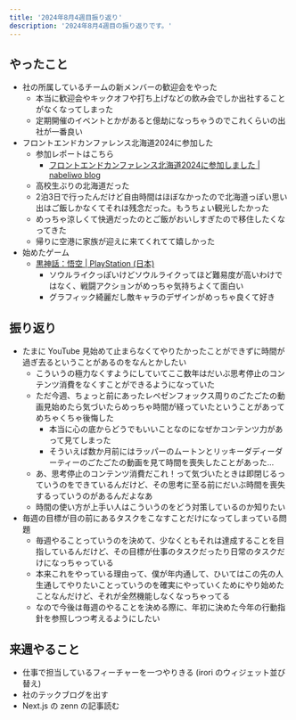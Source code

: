 ```yaml
---
title: '2024年8月4週目振り返り'
description: '2024年8月4週目の振り返りです。'
---
```


## やったこと

- 社の所属しているチームの新メンバーの歓迎会をやった
  - 本当に歓迎会やキックオフや打ち上げなどの飲み会でしか出社することがなくなってしまった
  - 定期開催のイベントとかがあると億劫になっちゃうのでこれくらいの出社が一番良い
- フロントエンドカンファレンス北海道2024に参加した
  - 参加レポートはこちら
    - [フロントエンドカンファレンス北海道2024に参加しました | nabeliwo blog](https://www.nabeliwo.blue/blog/2024/08/frontend-conference-hokkaido-2024)
  - 高校生ぶりの北海道だった
  - 2泊3日で行ったんだけど自由時間はほぼなかったので北海道っぽい思い出はご飯しかなくてそれは残念だった。もうちょい観光したかった
  - めっちゃ涼しくて快適だったのとご飯がおいしすぎたので移住したくなってきた
  - 帰りに空港に家族が迎えに来てくれてて嬉しかった
- 始めたゲーム
  - [黒神話：悟空 | PlayStation (日本)](https://www.playstation.com/ja-jp/games/black-myth-wukong/)
    - ソウルライクっぽいけどソウルライクってほど難易度が高いわけではなく、戦闘アクションがめっちゃ気持ちよくて面白い
    - グラフィック綺麗だし敵キャラのデザインがめっちゃ良くて好き

## 振り返り

- たまに YouTube 見始めて止まらなくてやりたかったことができずに時間が過ぎ去るということがあるのをなんとかしたい
  - こういうの極力なくすようにしていてここ数年はだいぶ思考停止のコンテンツ消費をなくすことができるようになっていた
  - ただ今週、ちょっと前にあったレペゼンフォックス周りのごたごたの動画見始めたら気づいたらめっちゃ時間が経っていたということがあってめちゃくちゃ後悔した
    - 本当に心の底からどうでもいいことなのになぜかコンテンツ力があって見てしまった
    - そういえば数か月前にはラッパーのムートンとリッキーダディーダーティーのごたごたの動画を見て時間を喪失したことがあった…
  - あ、思考停止のコンテンツ消費だこれ！って気づいたときは即閉じるっていうのをできているんだけど、その思考に至る前にだいぶ時間を喪失するっていうのがあるんだよなあ
  - 時間の使い方が上手い人はこういうのをどう対策しているのか知りたい
- 毎週の目標が目の前にあるタスクをこなすことだけになってしまっている問題
  - 毎週やることっていうのを決めて、少なくともそれは達成することを目指しているんだけど、その目標が仕事のタスクだったり日常のタスクだけになっちゃっている
  - 本来これをやっている理由って、僕が年内通して、ひいてはこの先の人生通してやりたいことっていうのを確実にやっていくためにやり始めたことなんだけど、それが全然機能しなくなっちゃってる
  - なので今後は毎週のやることを決める際に、年初に決めた今年の行動指針を参照しつつ考えるようにしたい

## 来週やること

- 仕事で担当しているフィーチャーを一つやりきる (irori のウィジェット並び替え)
- 社のテックブログを出す
- Next.js の zenn の記事読む
